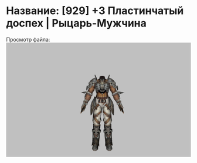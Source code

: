 # Название: [929] +3 Пластинчатый доспех | Рыцарь-Мужчина

Просмотр файла:
![p000003.png](p000003.png)